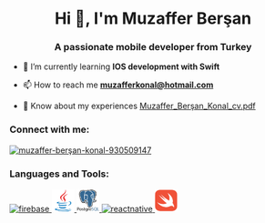<h1 align="center">Hi 👋, I'm Muzaffer Berşan</h1>
<h3 align="center">A passionate mobile developer from Turkey</h3>

- 🌱 I’m currently learning **IOS development with Swift**

- 📫 How to reach me **muzafferkonal@hotmail.com**

- 📄 Know about my experiences [Muzaffer_Berşan_Konal_cv.pdf](https://github.com/bersan-konal/bersan-konal/files/7123287/Muzaffer_Bersan_Konal_cv.pdf)

<h3 align="left">Connect with me:</h3>
<p align="left">
<a href="https://linkedin.com/in/muzaffer-berşan-konal-930509147" target="blank"><img align="center" src="https://raw.githubusercontent.com/rahuldkjain/github-profile-readme-generator/master/src/images/icons/Social/linked-in-alt.svg" alt="muzaffer-berşan-konal-930509147" height="30" width="40" /></a>
</p>

<h3 align="left">Languages and Tools:</h3>
<p align="left"> <a href="https://firebase.google.com/" target="_blank"> <img src="https://www.vectorlogo.zone/logos/firebase/firebase-icon.svg" alt="firebase" width="40" height="40"/> </a> <a href="https://www.java.com" target="_blank"> <img src="https://raw.githubusercontent.com/devicons/devicon/master/icons/java/java-original.svg" alt="java" width="40" height="40"/> </a> <a href="https://www.postgresql.org" target="_blank"> <img src="https://raw.githubusercontent.com/devicons/devicon/master/icons/postgresql/postgresql-original-wordmark.svg" alt="postgresql" width="40" height="40"/> </a> <a href="https://reactnative.dev/" target="_blank"> <img src="https://reactnative.dev/img/header_logo.svg" alt="reactnative" width="40" height="40"/> </a> <a href="https://developer.apple.com/swift/" target="_blank"> <img src="https://raw.githubusercontent.com/devicons/devicon/master/icons/swift/swift-original.svg" alt="swift" width="40" height="40"/> </a> </p>

